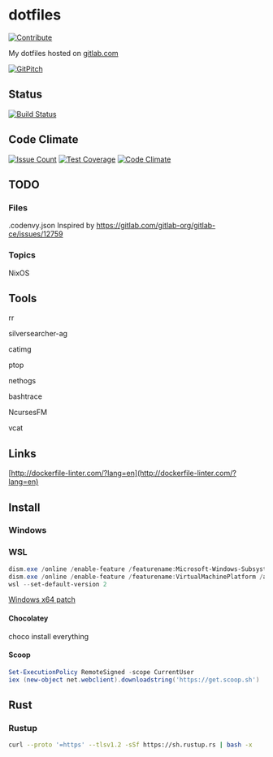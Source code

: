 # dotfiles


[![Contribute](http://beta.codenvy.com/factory/resources/codenvy-contribute.svg)](http://beta.codenvy.com/f?url=https://gitlab.com/iladin/dotfiles)

My dotfiles hosted on [gitlab.com](http://gitlab.com/iladin/dotfiles)

[![GitPitch](https://gitpitch.com/assets/badge.svg)](https://gitpitch.com/iladin/dotfiles/master?grs=gitlab&t=white)

## Status

[![Build Status](https://gitlab.com/iladin/dotfiles/badges/master/build.svg)](https://gitlab.com/iladin/dotfiles/pipelines)

## Code Climate

[![Issue Count](https://codeclimate.com/github/iladin/dotfiles/badges/issue_count.svg)](https://codeclimate.com/github/iladin/dotfiles)
[![Test Coverage](https://codeclimate.com/github/iladin/dotfiles/badges/coverage.svg)](https://codeclimate.com/github/iladin/dotfiles/coverage)
[![Code Climate](https://codeclimate.com/github/iladin/dotfiles/badges/gpa.svg)](https://codeclimate.com/github/iladin/dotfiles)

## TODO

### Files

.codenvy.json  Inspired by <https://gitlab.com/gitlab-org/gitlab-ce/issues/12759>

### Topics

NixOS

## Tools

rr

silversearcher-ag

catimg

ptop

nethogs

bashtrace

NcursesFM

vcat

## Links

[http://dockerfile-linter.com/?lang=en](http://dockerfile-linter.com/?lang=en)

## Install

### Windows

### WSL
``` powershell
dism.exe /online /enable-feature /featurename:Microsoft-Windows-Subsystem-Linux /all /norestart
dism.exe /online /enable-feature /featurename:VirtualMachinePlatform /all /norestart
wsl --set-default-version 2
```

[Windows x64 patch](https://wslstorestorage.blob.core.windows.net/wslblob/wsl_update_x64.msi)

#### Chocolatey


choco install everything
#### Scoop

``` powershell
Set-ExecutionPolicy RemoteSigned -scope CurrentUser
iex (new-object net.webclient).downloadstring('https://get.scoop.sh')
```

## Rust

### Rustup

```bash
curl --proto '=https' --tlsv1.2 -sSf https://sh.rustup.rs | bash -x
```
